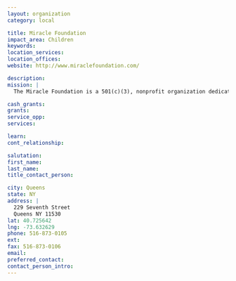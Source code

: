 ```yaml
---
layout: organization
category: local

title: Miracle Foundation
impact_area: Children
keywords: 
location_services: 
location_offices: 
website: http://www.miraclefoundation.com/

description: 
mission: |
  The Miracle Foundation is a 501(c)(3), nonprofit organization dedicated to improving the lives of those diagnosed with cancer and to finding a cure for this disease. Integral to our mission are improving patient care, increasing cancer awareness and funding worthy scientific research. Our efforts focus on raising funds to support the work of individuals and organizations who can help us achieve our goals.

cash_grants: 
grants: 
service_opp: 
services: 

learn: 
cont_relationship: 

salutation: 
first_name: 
last_name: 
title_contact_person: 

city: Queens
state: NY
address: |
  229 Seventh Street     
  Queens NY 11530
lat: 40.725642
lng: -73.632629
phone: 516-873-0105
ext: 
fax: 516-873-0106
email: 
preferred_contact: 
contact_person_intro: 
---
```

